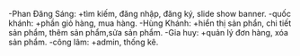 -Phan Đăng Sáng:
+tìm kiếm, đăng nhập, đăng ký, slide show banner.
-quốc khánh:
+phần giỏ hàng, mua hàng.
-Hùng Khánh:
+hiển thị sản phẩn, chi tiết sản phẩm, thêm sản phẩm,sửa sản phẩm.
-Gia huy:
+quản lý đơn hàng, xóa sản phẩm.
-công lâm:
+admin, thống kê.